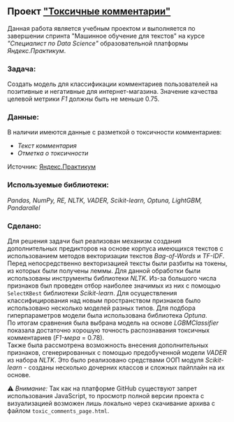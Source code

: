 ## Проект ["Токсичные комментарии"](https://github.com/maresin/yandex_practicum/blob/main/Toxic%20Comments/toxic_comments_notebook.ipynb)
Данная работа является учебным проектом и выполняется по завершении спринта "Машинное обучение для текстов"  на курсе _"Специалист по Data Science"_ образовательной платформы _Яндекс.Практикум_.   
### Задача:
Создать модель для классификации комментариев пользователей на позитивные и негативные для интернет-магазина. Значение качества целевой метрики _F1_ должны быть не меньше 0.75. 
### Данные:
В наличии имеются данные с разметкой о токсичности комментариев:  
- _Текст комментария_
- _Отметка о токсичности_

Источник: [Яндекс.Практикум](https://practicum.yandex.ru/data-scientist/)
### Используемые библиотеки:  
*Pandas, NumPy, RE, NLTK, VADER, Scikit-learn, Optuna, LightGBM, Pandarallel*
### Сделано:
Для решения задачи был реализован механизм создания дополнительных предикторов на основе корпуса имеющихся текстов с использованием методов векторизации текстов _Bag-of-Words_ и _TF-IDF_. Перед непосредственно векторизацией тексты были разбиты на токены, из которых были получены леммы. Для данной обработки были использованы инструменты библиотеки _NLTK_. Из-за большого числа признаков был проведен отбор наиболее значимых из них с помощью `SelectKBest` библиотеки _Scikit-learn_. Для осуществления классифицирования над новым пространством признаков было использовано несколько моделей разных типов. Для подбора гиперпараметров модели была использована библиотека _Optuna_.  
По итогам сравнения была выбрана модель на основе _LGBMClassifier_ показала достаточно хорошую точность распознавания токсичных комментариев (_F1-мера_ = 0.78).  
Также была рассмотрена возможность внесения дополнительных признаков, сгенерированных с помощью предобученной модели _VADER_ из набора _NLTK_. Это было реализовано средствами ООП модуля _Scikit-learn_ - созданы несколько дочерних классов и сложных пайплайн на их основе.  

⚠ _Внимание:_ Так как на платформе GitHub существуют запрет использования JavaScript, то просмотр полной версии проекта с визуализацией возможен лишь локально через скачивание архива с файлом `toxic_comments_page.html`.
